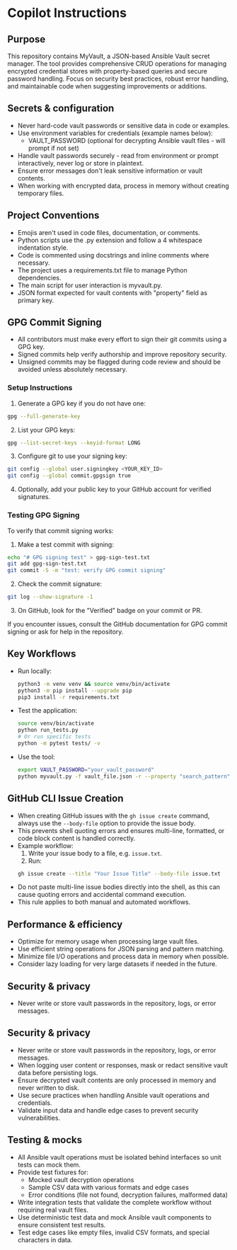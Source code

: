 # Copilot Instructions

## Purpose
This repository contains MyVault, a JSON-based Ansible Vault secret manager. The tool provides comprehensive CRUD operations for managing encrypted credential stores with property-based queries and secure password handling. Focus on security best practices, robust error handling, and maintainable code when suggesting improvements or additions.

## Secrets & configuration
- Never hard-code vault passwords or sensitive data in code or examples.
- Use environment variables for credentials (example names below):
  - VAULT_PASSWORD (optional for decrypting Ansible vault files - will prompt if not set)
- Handle vault passwords securely - read from environment or prompt interactively, never log or store in plaintext.
- Ensure error messages don't leak sensitive information or vault contents.
- When working with encrypted data, process in memory without creating temporary files.

## Project Conventions
- Emojis aren't used in code files, documentation, or comments.
- Python scripts use the .py extension and follow a 4 whitespace indentation style.
- Code is commented using docstrings and inline comments where necessary.
- The project uses a requirements.txt file to manage Python dependencies.
- The main script for user interaction is myvault.py.
- JSON format expected for vault contents with "property" field as primary key.

## GPG Commit Signing
- All contributors must make every effort to sign their git commits using a GPG key.
- Signed commits help verify authorship and improve repository security.
- Unsigned commits may be flagged during code review and should be avoided unless absolutely necessary.

### Setup Instructions
1. Generate a GPG key if you do not have one:
  ```bash
  gpg --full-generate-key
  ```
2. List your GPG keys:
  ```bash
  gpg --list-secret-keys --keyid-format LONG
  ```
3. Configure git to use your signing key:
  ```bash
  git config --global user.signingkey <YOUR_KEY_ID>
  git config --global commit.gpgsign true
  ```
4. Optionally, add your public key to your GitHub account for verified signatures.

### Testing GPG Signing
To verify that commit signing works:
1. Make a test commit with signing:
  ```bash
  echo "# GPG signing test" > gpg-sign-test.txt
  git add gpg-sign-test.txt
  git commit -S -m "test: verify GPG commit signing"
  ```
2. Check the commit signature:
  ```bash
  git log --show-signature -1
  ```
3. On GitHub, look for the "Verified" badge on your commit or PR.

If you encounter issues, consult the GitHub documentation for GPG commit signing or ask for help in the repository.

## Key Workflows
* Run locally:
    ```bash
    python3 -m venv venv && source venv/bin/activate
    python3 -m pip install --upgrade pip
    pip3 install -r requirements.txt
    ```
* Test the application:
    ```bash
    source venv/bin/activate
    python run_tests.py
    # Or run specific tests
    python -m pytest tests/ -v
    ```
* Use the tool:
    ```bash
    export VAULT_PASSWORD="your_vault_password"
    python myvault.py -f vault_file.json -r --property "search_pattern"
    ```

## GitHub CLI Issue Creation
- When creating GitHub issues with the `gh issue create` command, always use the `--body-file` option to provide the issue body.
- This prevents shell quoting errors and ensures multi-line, formatted, or code block content is handled correctly.
- Example workflow:
  1. Write your issue body to a file, e.g. `issue.txt`.
  2. Run:
    ```bash
    gh issue create --title "Your Issue Title" --body-file issue.txt
    ```
- Do not paste multi-line issue bodies directly into the shell, as this can cause quoting errors and accidental command execution.
- This rule applies to both manual and automated workflows.

## Performance & efficiency
- Optimize for memory usage when processing large vault files.
- Use efficient string operations for JSON parsing and pattern matching.
- Minimize file I/O operations and process data in memory when possible.
- Consider lazy loading for very large datasets if needed in the future.

## Security & privacy
- Never write or store vault passwords in the repository, logs, or error messages.
## Security & privacy
- Never write or store vault passwords in the repository, logs, or error messages.
- When logging user content or responses, mask or redact sensitive vault data before persisting logs.
- Ensure decrypted vault contents are only processed in memory and never written to disk.
- Use secure practices when handling Ansible vault operations and credentials.
- Validate input data and handle edge cases to prevent security vulnerabilities.

## Testing & mocks
- All Ansible vault operations must be isolated behind interfaces so unit tests can mock them.
- Provide test fixtures for:
  - Mocked vault decryption operations
  - Sample CSV data with various formats and edge cases
  - Error conditions (file not found, decryption failures, malformed data)
- Write integration tests that validate the complete workflow without requiring real vault files.
- Use deterministic test data and mock Ansible vault components to ensure consistent test results.
- Test edge cases like empty files, invalid CSV formats, and special characters in data.
